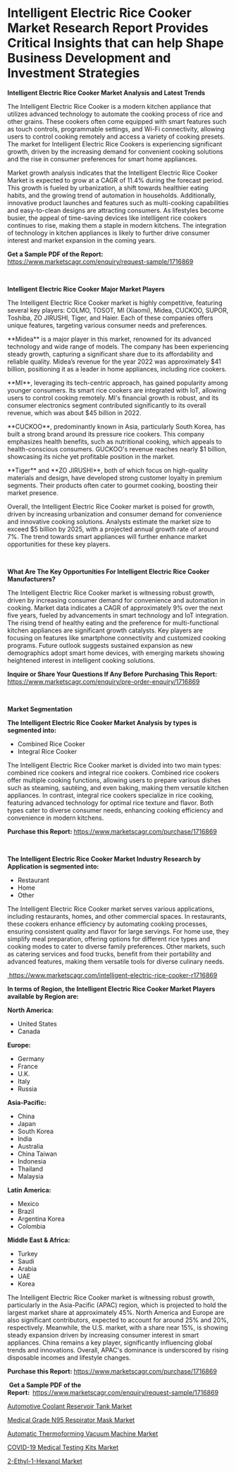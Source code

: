 <p><h1>Intelligent Electric Rice Cooker Market Research Report Provides Critical Insights that can help Shape Business Development and Investment Strategies</h1></p><p><strong>Intelligent Electric Rice Cooker Market Analysis and Latest Trends</strong></p>
<p><p>The Intelligent Electric Rice Cooker is a modern kitchen appliance that utilizes advanced technology to automate the cooking process of rice and other grains. These cookers often come equipped with smart features such as touch controls, programmable settings, and Wi-Fi connectivity, allowing users to control cooking remotely and access a variety of cooking presets. The market for Intelligent Electric Rice Cookers is experiencing significant growth, driven by the increasing demand for convenient cooking solutions and the rise in consumer preferences for smart home appliances.</p><p>Market growth analysis indicates that the Intelligent Electric Rice Cooker Market is expected to grow at a CAGR of 11.4% during the forecast period. This growth is fueled by urbanization, a shift towards healthier eating habits, and the growing trend of automation in households. Additionally, innovative product launches and features such as multi-cooking capabilities and easy-to-clean designs are attracting consumers. As lifestyles become busier, the appeal of time-saving devices like intelligent rice cookers continues to rise, making them a staple in modern kitchens. The integration of technology in kitchen appliances is likely to further drive consumer interest and market expansion in the coming years.</p></p>
<p><strong>Get a Sample PDF of the Report:&nbsp;</strong> <a href="https://www.marketscagr.com/enquiry/request-sample/1716869?utm_campaign=1339&utm_medium=2&utm_source=Github&utm_content=ia&utm_term=10102024&utm_id=intelligent-electric-rice-cooker">https://www.marketscagr.com/enquiry/request-sample/1716869</a></p>
<p>&nbsp;</p>
<p><strong>Intelligent Electric Rice Cooker Major Market Players</strong></p>
<p><p>The Intelligent Electric Rice Cooker market is highly competitive, featuring several key players: COLMO, TOSOT, MI (Xiaomi), Midea, CUCKOO, SUPOR, Toshiba, ZO JIRUSHI, Tiger, and Haier. Each of these companies offers unique features, targeting various consumer needs and preferences.</p><p>**Midea** is a major player in this market, renowned for its advanced technology and wide range of models. The company has been experiencing steady growth, capturing a significant share due to its affordability and reliable quality. Midea’s revenue for the year 2022 was approximately $41 billion, positioning it as a leader in home appliances, including rice cookers.</p><p>**MI**, leveraging its tech-centric approach, has gained popularity among younger consumers. Its smart rice cookers are integrated with IoT, allowing users to control cooking remotely. MI's financial growth is robust, and its consumer electronics segment contributed significantly to its overall revenue, which was about $45 billion in 2022.</p><p>**CUCKOO**, predominantly known in Asia, particularly South Korea, has built a strong brand around its pressure rice cookers. This company emphasizes health benefits, such as nutritional cooking, which appeals to health-conscious consumers. GUCKOO's revenue reaches nearly $1 billion, showcasing its niche yet profitable position in the market.</p><p>**Tiger** and **ZO JIRUSHI**, both of which focus on high-quality materials and design, have developed strong customer loyalty in premium segments. Their products often cater to gourmet cooking, boosting their market presence.</p><p>Overall, the Intelligent Electric Rice Cooker market is poised for growth, driven by increasing urbanization and consumer demand for convenience and innovative cooking solutions. Analysts estimate the market size to exceed $5 billion by 2025, with a projected annual growth rate of around 7%. The trend towards smart appliances will further enhance market opportunities for these key players.</p></p>
<p>&nbsp;</p>
<p><strong>What Are The Key Opportunities For Intelligent Electric Rice Cooker Manufacturers?</strong></p>
<p><p>The Intelligent Electric Rice Cooker market is witnessing robust growth, driven by increasing consumer demand for convenience and automation in cooking. Market data indicates a CAGR of approximately 9% over the next five years, fueled by advancements in smart technology and IoT integration. The rising trend of healthy eating and the preference for multi-functional kitchen appliances are significant growth catalysts. Key players are focusing on features like smartphone connectivity and customized cooking programs. Future outlook suggests sustained expansion as new demographics adopt smart home devices, with emerging markets showing heightened interest in intelligent cooking solutions.</p></p>
<p><strong>Inquire or Share Your Questions If Any Before Purchasing This Report:</strong> <a href="https://www.marketscagr.com/enquiry/pre-order-enquiry/1716869?utm_campaign=1339&utm_medium=2&utm_source=Github&utm_content=ia&utm_term=10102024&utm_id=intelligent-electric-rice-cooker">https://www.marketscagr.com/enquiry/pre-order-enquiry/1716869</a></p>
<p>&nbsp;</p>
<p><strong>Market Segmentation</strong></p>
<p><strong>The Intelligent Electric Rice Cooker Market Analysis by types is segmented into:</strong></p>
<p><ul><li>Combined Rice Cooker</li><li>Integral Rice Cooker</li></ul></p>
<p><p>The Intelligent Electric Rice Cooker market is divided into two main types: combined rice cookers and integral rice cookers. Combined rice cookers offer multiple cooking functions, allowing users to prepare various dishes such as steaming, sautéing, and even baking, making them versatile kitchen appliances. In contrast, integral rice cookers specialize in rice cooking, featuring advanced technology for optimal rice texture and flavor. Both types cater to diverse consumer needs, enhancing cooking efficiency and convenience in modern kitchens.</p></p>
<p><strong>Purchase this Report:&nbsp;</strong><a href="https://www.marketscagr.com/purchase/1716869?utm_campaign=1339&utm_medium=2&utm_source=Github&utm_content=ia&utm_term=10102024&utm_id=intelligent-electric-rice-cooker">https://www.marketscagr.com/purchase/1716869</a></p>
<p>&nbsp;</p>
<p><strong>The Intelligent Electric Rice Cooker Market Industry Research by Application is segmented into:</strong></p>
<p><ul><li>Restaurant</li><li>Home</li><li>Other</li></ul></p>
<p><p>The Intelligent Electric Rice Cooker market serves various applications, including restaurants, homes, and other commercial spaces. In restaurants, these cookers enhance efficiency by automating cooking processes, ensuring consistent quality and flavor for large servings. For home use, they simplify meal preparation, offering options for different rice types and cooking modes to cater to diverse family preferences. Other markets, such as catering services and food trucks, benefit from their portability and advanced features, making them versatile tools for diverse culinary needs.</p></p>
<p><a href="https://www.marketscagr.com/intelligent-electric-rice-cooker-r1716869?utm_campaign=1339&utm_medium=2&utm_source=Github&utm_content=ia&utm_term=10102024&utm_id=intelligent-electric-rice-cooker">&nbsp;https://www.marketscagr.com/intelligent-electric-rice-cooker-r1716869</a></p>
<p><strong>In terms of Region, the Intelligent Electric Rice Cooker Market Players available by Region are:</strong></p>
<p>
    <p> <strong> North America: </strong>
        <ul>
            <li>United States</li>
            <li>Canada</li>
        </ul>
        </p> 
    <p> <strong> Europe: </strong>
        <ul>
            <li>Germany</li>
            <li>France</li>
            <li>U.K.</li>
            <li>Italy</li>
            <li>Russia</li>
        </ul>
        </p> 
    <p> <strong> Asia-Pacific: </strong>
        <ul>
            <li>China</li>
            <li>Japan</li>
            <li>South Korea</li>
            <li>India</li>
            <li>Australia</li>
            <li>China Taiwan</li>
            <li>Indonesia</li>
            <li>Thailand</li>
            <li>Malaysia</li>
        </ul>
        </p> 
    <p> <strong> Latin America: </strong>
        <ul>
            <li>Mexico</li>
            <li>Brazil</li>
            <li>Argentina Korea</li>
            <li>Colombia</li>
        </ul>
        </p> 
    <p> <strong> Middle East & Africa: </strong>
        <ul>
            <li>Turkey</li>
            <li>Saudi</li>
            <li>Arabia</li>
            <li>UAE</li>
            <li>Korea</li>
        </ul>
    </p>
    </p>
<p><p>The Intelligent Electric Rice Cooker market is witnessing robust growth, particularly in the Asia-Pacific (APAC) region, which is projected to hold the largest market share at approximately 45%. North America and Europe are also significant contributors, expected to account for around 25% and 20%, respectively. Meanwhile, the U.S. market, with a share near 15%, is showing steady expansion driven by increasing consumer interest in smart appliances. China remains a key player, significantly influencing global trends and innovations. Overall, APAC's dominance is underscored by rising disposable incomes and lifestyle changes.</p></p>
<p><strong>Purchase this Report: </strong><a href="https://www.marketscagr.com/purchase/1716869?utm_campaign=1339&utm_medium=2&utm_source=Github&utm_content=ia&utm_term=10102024&utm_id=intelligent-electric-rice-cooker">https://www.marketscagr.com/purchase/1716869</a></p>
<p>&nbsp;<strong>Get a Sample PDF of the Report:&nbsp;&nbsp;</strong><a href="https://www.marketscagr.com/enquiry/request-sample/1716869?utm_campaign=1339&utm_medium=2&utm_source=Github&utm_content=ia&utm_term=10102024&utm_id=intelligent-electric-rice-cooker">https://www.marketscagr.com/enquiry/request-sample/1716869</a></p>
<p><strong></strong></p>
<p><p><a href="https://www.linkedin.com/pulse/future-ready-strategic-insights-global-automotive-coolant-1mv2f?utm_campaign=1339&utm_medium=2&utm_source=Github&utm_content=ia&utm_term=10102024&utm_id=intelligent-electric-rice-cooker">Automotive Coolant Reservoir Tank Market</a></p><p><a href="https://www.linkedin.com/pulse/medical-grade-n95-respirator-mask-spectrum-usage-patterns-sector-qda2c?utm_campaign=1339&utm_medium=2&utm_source=Github&utm_content=ia&utm_term=10102024&utm_id=intelligent-electric-rice-cooker">Medical Grade N95 Respirator Mask Market</a></p><p><a href="https://www.linkedin.com/pulse/automatic-thermoforming-vacuum-machine-market-share-igpve?utm_campaign=1339&utm_medium=2&utm_source=Github&utm_content=ia&utm_term=10102024&utm_id=intelligent-electric-rice-cooker">Automatic Thermoforming Vacuum Machine Market</a></p><p><a href="https://www.linkedin.com/pulse/global-covid-19-medical-testing-kits-market-share-growth-opportunities-qr9zc?utm_campaign=1339&utm_medium=2&utm_source=Github&utm_content=ia&utm_term=10102024&utm_id=intelligent-electric-rice-cooker">COVID-19 Medical Testing Kits Market</a></p><p><a href="https://www.linkedin.com/pulse/global-2-ethyl-1-hexanol-market-size-expected-experience-cagr-nucpf?utm_campaign=1339&utm_medium=2&utm_source=Github&utm_content=ia&utm_term=10102024&utm_id=intelligent-electric-rice-cooker">2-Ethyl-1-Hexanol Market</a></p></p>